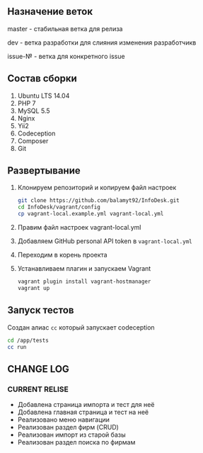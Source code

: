 ## Назначение веток
master - стабильная ветка для релиза

dev - ветка разработки для слияния изменения разработчикв

issue-№ - ветка для конкретного issue


## Состав сборки
1. Ubuntu LTS 14.04
2. PHP 7
3. MySQL 5.5
4. Nginx
5. Yii2
6. Codeception
7. Composer
8. Git


## Развертывание

1. Клонируем репозиторий и копируем файл настроек

    ```bash
    git clone https://github.com/balamyt92/InfoDesk.git
    cd InfoDesk/vagrant/config
    cp vagrant-local.example.yml vagrant-local.yml
    ```

2. Правим файл настроек vagrant-local.yml
3. Добавляем GitHub personal API token в `vagrant-local.yml`
4. Переходим в корень проекта
5. Устанавливаем плагин и запускаем Vagrant

    ```bash
    vagrant plugin install vagrant-hostmanager
    vagrant up
    ```
    
## Запуск тестов
Создан алиас `cc` который запускает codeception
    
```bash
cd /app/tests
cc run
```
    
## CHANGE LOG

### CURRENT RELISE

* Добавлена страница импорта и тест для неё
* Добавлена главная страница и тест на неё
* Реализовано меню навигации
* Реализован раздел фирм (CRUD)
* Реализован импорт из старой базы
* Реализован раздел поиска по фирмам